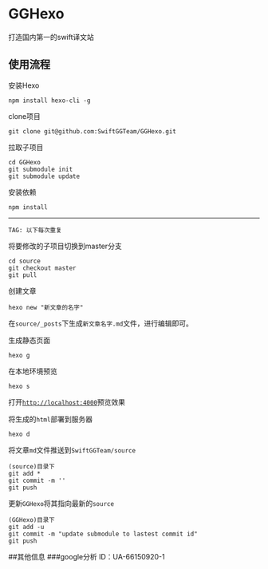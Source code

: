 # GGHexo
打造国内第一的swift译文站  

## 使用流程  

安装Hexo  

    npm install hexo-cli -g

clone项目

    git clone git@github.com:SwiftGGTeam/GGHexo.git

拉取子项目

    cd GGHexo
    git submodule init
    git submodule update

安装依赖  

    npm install

---

`TAG: 以下每次重复`

将要修改的子项目切换到master分支

    cd source
    git checkout master
    git pull

创建文章

    hexo new "新文章的名字"

在`source/_posts`下生成`新文章名字.md`文件，进行编辑即可。

生成静态页面

    hexo g

在本地环境预览

    hexo s

打开[`http://localhost:4000`](http://localhost:4000)预览效果

将生成的`html`部署到服务器

    hexo d

将文章`md`文件推送到`SwiftGGTeam/source`

    (source)目录下
    git add *
    git commit -m ''
    git push

更新`GGHexo`将其指向最新的`source`

    (GGHexo)目录下
    git add -u
    git commit -m "update submodule to lastest commit id"
    git push



##其他信息
###google分析
ID：UA-66150920-1